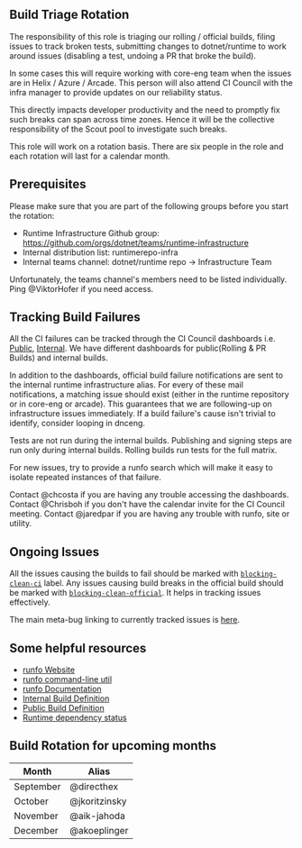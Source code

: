 ## Build Triage Rotation

The responsibility of this role is triaging our rolling / official builds, filing issues to track broken tests, submitting changes to dotnet/runtime to work around issues (disabling a test, undoing a PR that broke the build). 

In some cases this will require working with core-eng team when the issues are in Helix / Azure / Arcade. This person will also attend CI Council with the infra manager to provide updates on our reliability status.

This directly impacts developer productivity and the need to promptly fix such breaks can span across time zones. Hence it will be the collective responsibility of the Scout pool to investigate such breaks. 

This role will work on a rotation basis. There are six people in the role and each rotation will last for a calendar month.

## Prerequisites
Please make sure that you are part of the following groups before you start the rotation:
- Runtime Infrastructure Github group: https://github.com/orgs/dotnet/teams/runtime-infrastructure
- Internal distribution list: runtimerepo-infra
- Internal teams channel: dotnet/runtime repo -> Infrastructure Team

Unfortunately, the teams channel's members need to be listed individually. Ping @ViktorHofer if you need access.

## Tracking Build Failures
All the CI failures can be tracked through the CI Council dashboards i.e.  [Public](https://dev.azure.com/dnceng/public/_dashboards/dashboard/40ac4990-3498-4b3a-85dd-2ffde961d672), [Internal](https://dev.azure.com/dnceng/internal/_dashboards/dashboard/e1bb572d-a2b0-488f-a58a-54c73a547f0d).
We have different dashboards for public(Rolling & PR Builds) and internal builds.

In addition to the dashboards, official build failure notifications are sent to the internal runtime infrastructure alias. For every of these mail notifications, a matching issue should exist (either in the runtime repository or in core-eng or arcade). This guarantees that we are following-up on infrastructure issues immediately. If a build failure's cause isn't trivial to identify, consider looping in dnceng. 

Tests are not run during the internal builds. Publishing and signing steps are run only during  internal builds. Rolling builds run tests for the full matrix. 

For new issues, try to provide a runfo search which will make it easy to isolate repeated instances of that failure.

Contact @chcosta if you are having any trouble accessing the dashboards.
Contact @Chrisboh if you don't have the calendar invite for the CI Council meeting.
Contact @jaredpar if you are having any trouble with runfo, site or utility.

## Ongoing Issues

All the issues causing the builds to fail should be marked with [`blocking-clean-ci`](https://github.com/dotnet/runtime/issues?q=is%3Aissue+is%3Aopen+label%3Ablocking-clean-ci) label. 
Any issues causing build breaks in the official build should be marked with [`blocking-clean-official`](https://github.com/dotnet/runtime/issues?q=is%3Aissue+is%3Aopen+label%3Ablocking-clean-official).
It helps in tracking issues effectively.

The main meta-bug linking to currently tracked issues is [here](https://github.com/dotnet/runtime/issues/702).

## Some helpful resources
- [runfo Website](https://runfo.azurewebsites.net/)
- [runfo command-line util](https://github.com/jaredpar/devops-util)
- [runfo Documentation](https://github.com/jaredpar/devops-util/tree/master/runfo)
- [Internal Build Definition](https://dev.azure.com/dnceng/internal/_build?definitionId=679)
- [Public Build Definition](https://dev.azure.com/dnceng/public/_build?definitionId=686)
- [Runtime dependency status](https://maestro-prod.westus2.cloudapp.azure.com/1296/https:%2F%2Fgithub.com%2Fdotnet%2Fruntime/latest/graph)

## Build Rotation for upcoming months

| Month | Alias  | 
|-------|-----------|
| September |  @directhex  |
| October  | @jkoritzinsky |
| November  | @aik-jahoda  |
| December  | @akoeplinger   |
